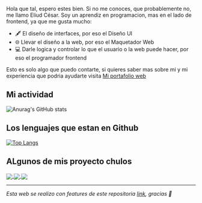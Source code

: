 Hola que tal, espero estes bien. Si no me conoces, que probablemente no, me llamo Eliud César. Soy un aprendiz en programacion, mas en el lado de frontend, ya que me gusta mucho:
- 🖋️  El diseño de interfaces, por eso el Diseño UI
- 🌐  Llevar el diseño a la web, por eso el Maquetador Web
- 💻  Darle logica y controlar lo que el usuario o la web puede hacer, por eso el programador frontend

Esto es solo algo que puedo contarte, si quieres saber mas sobre mi y mi experiencia que podria ayudarte visita [Mi portafolio web](https://eliudcesar.netlify.app/)

## Mi actividad
![Anurag's GitHub stats](https://github-readme-stats.vercel.app/api?username=eliud-cesar&show_icons=true&theme=radical&include_all_commits=true&locale=es)


## Los lenguajes que estan en Github
[![Top Langs](https://github-readme-stats.vercel.app/api/top-langs/?username=eliud-cesar&langs_count=8)](https://github.com/eliud-cesar/github-readme-stats)


## ALgunos de mis proyecto chulos
<a href="https://github.com/eliud-cesar/conalep">
  <img align="center" src="https://github-readme-stats.vercel.app/api/pin/?username=eliud-cesar&repo=conalep&show_owner=true" />
</a>
<a href="https://github.com/eliud-cesar/seyne-corporation">
  <img align="center" src="https://github-readme-stats.vercel.app/api/pin/?username=eliud-cesar&repo=seyne-corporation&show_owner=true" />
</a>
<a href="https://github.com/eliud-cesar/AlverniaOme">
  <img align="center" src="https://github-readme-stats.vercel.app/api/pin/?username=eliud-cesar&repo=AlverniaOme&show_owner=true" />
</a>

---

_Esta web se realizo con features de este repositoria [link](https://github.com/eichenbergerche/github-readme-stats-tuto#themes), gracias 💙_
